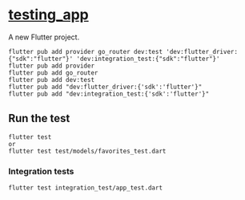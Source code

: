 # [testing_app](https://codelabs.developers.google.com/codelabs/flutter-app-testing)

A new Flutter project.

```
flutter pub add provider go_router dev:test 'dev:flutter_driver:{"sdk":"flutter"}' 'dev:integration_test:{"sdk":"flutter"}'
flutter pub add provider
flutter pub add go_router
flutter pub add dev:test
flutter pub add "dev:flutter_driver:{'sdk':'flutter'}"
flutter pub add "dev:integration_test:{'sdk':'flutter'}"
```

## Run the test

```
flutter test
or
flutter test test/models/favorites_test.dart
```

### Integration tests

```
flutter test integration_test/app_test.dart
```
